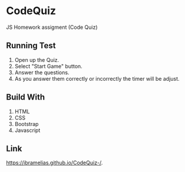 # CodeQuiz
JS Homework assigment (Code Quiz)

## Running Test 
1. Open up the Quiz.
2. Select "Start Game" button.
3. Answer the questions.
4. As you answer them correctly or incorrectly the timer will be adjust.


## Build With
1. HTML
2. CSS
3. Bootstrap
4. Javascript

## Link
https://ibramelias.github.io/CodeQuiz-/.
